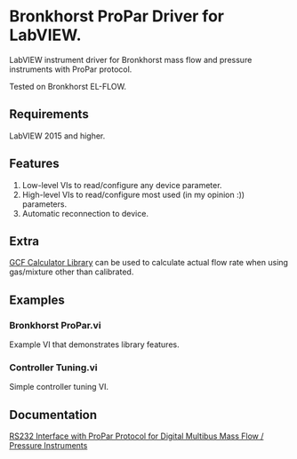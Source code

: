 # Bronkhorst ProPar Driver for LabVIEW.
LabVIEW instrument driver for Bronkhorst mass flow and pressure instruments with ProPar protocol.

Tested on Bronkhorst EL-FLOW.

## Requirements
LabVIEW 2015 and higher.

## Features
1. Low-level VIs to read/configure any device parameter.
2. High-level VIs to read/configure most used (in my opinion :)) parameters.
3. Automatic reconnection to device.

## Extra
[GCF Calculator Library](https://github.com/plasmapper/gcf-calculator-labview) can be used to calculate actual flow rate when using gas/mixture other than calibrated.

## Examples
### Bronkhorst ProPar.vi
Example VI that demonstrates library features.

### Controller Tuning.vi
Simple controller tuning VI.

## Documentation
[RS232 Interface with ProPar Protocol for Digital Multibus Mass Flow / Pressure Instruments](https://www.bronkhorst.com/getmedia/77a1438f-e547-4a79-95ad-53e81fd38a97/917027-Manual-RS232-interface.pdf)